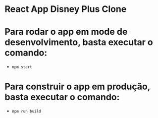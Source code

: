 # React App Disney Plus Clone

# Para rodar o app em mode de desenvolvimento, basta executar o comando:
- `npm start`
# Para construir o app em produção, basta executar o comando:
- `npm run build`